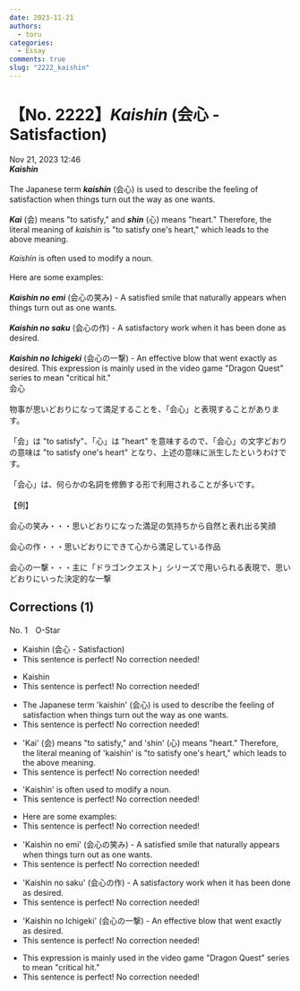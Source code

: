 ```yaml
---
date: 2023-11-21
authors:
  - toru
categories:
  - Essay
comments: true
slug: "2222_kaishin"
---
```


# 【No. 2222】<strong><em>Kaishin</strong></em> (会心 - Satisfaction)
<div class="date">Nov 21, 2023 12:46</div>
<div id="post"><div id="body_show_ori">
<strong><em>Kaishin</strong></em><br/><br/>The Japanese term <strong><em>kaishin</em></strong> (会心) is used to describe the feeling of satisfaction when things turn out the way as one wants.<br/><br/><strong><em>Kai</em></strong> (会) means "to satisfy," and <strong><em>shin</em></strong> (心) means "heart." Therefore, the literal meaning of <em>kaishin</em> is "to satisfy one's heart," which leads to the above meaning.<br/><br/><em>Kaishin</em> is often used to modify a noun.<br/><br/>Here are some examples:<br/><br/><strong><em>Kaishin no emi</em></strong> (会心の笑み) - A satisfied smile that naturally appears when things turn out as one wants.<br/><br/><strong><em>Kaishin no saku</em></strong> (会心の作) - A satisfactory work when it has been done as desired.<br/><br/><strong><em>Kaishin no Ichigeki</em></strong> (会心の一撃) - An effective blow that went exactly as desired. This expression is mainly used in the video game "Dragon Quest" series to mean "critical hit."
</div></div>

<!-- more -->

<div id="post_ja"><div id="body_show_mo">
会心<br/><br/>物事が思いどおりになって満足することを、「会心」と表現することがあります。<br/><br/>「会」は "to satisfy"、「心」は "heart" を意味するので、「会心」の文字どおりの意味は "to satisfy one's heart" となり、上述の意味に派生したというわけです。<br/><br/>「会心」は、何らかの名詞を修飾する形で利用されることが多いです。<br/><br/>【例】<br/><br/>会心の笑み・・・思いどおりになった満足の気持ちから自然と表れ出る笑顔<br/><br/>会心の作・・・思いどおりにできて心から満足している作品<br/><br/>会心の一撃・・・主に「ドラゴンクエスト」シリーズで用いられる表現で、思いどおりにいった決定的な一撃
</div></div>

## Corrections (1)
<div id="block"><div class="first_name"> No. 1　<span class="just_name">O-Star</span></div><div id="block2">
<ul class="correction_field">
<li class="incorrect">Kaishin (会心 - Satisfaction)</li>
<li class="corrected perfect">This sentence is perfect! No correction needed!</li>
</ul>
<ul class="correction_field">
<li class="incorrect">Kaishin</li>
<li class="corrected perfect">This sentence is perfect! No correction needed!</li>
</ul>
<ul class="correction_field">
<li class="incorrect">The Japanese term 'kaishin' (会心) is used to describe the feeling of satisfaction when things turn out the way as one wants.</li>
<li class="corrected perfect">This sentence is perfect! No correction needed!</li>
</ul>
<ul class="correction_field">
<li class="incorrect">'Kai' (会) means "to satisfy," and 'shin' (心) means "heart." Therefore, the literal meaning of 'kaishin' is "to satisfy one's heart," which leads to the above meaning.</li>
<li class="corrected perfect">This sentence is perfect! No correction needed!</li>
</ul>
<ul class="correction_field">
<li class="incorrect">'Kaishin' is often used to modify a noun.</li>
<li class="corrected perfect">This sentence is perfect! No correction needed!</li>
</ul>
<ul class="correction_field">
<li class="incorrect">Here are some examples:</li>
<li class="corrected perfect">This sentence is perfect! No correction needed!</li>
</ul>
<ul class="correction_field">
<li class="incorrect">'Kaishin no emi' (会心の笑み) - A satisfied smile that naturally appears when things turn out as one wants.</li>
<li class="corrected perfect">This sentence is perfect! No correction needed!</li>
</ul>
<ul class="correction_field">
<li class="incorrect">'Kaishin no saku' (会心の作) - A satisfactory work when it has been done as desired.</li>
<li class="corrected perfect">This sentence is perfect! No correction needed!</li>
</ul>
<ul class="correction_field">
<li class="incorrect">'Kaishin no Ichigeki' (会心の一撃) - An effective blow that went exactly as desired.</li>
<li class="corrected perfect">This sentence is perfect! No correction needed!</li>
</ul>
<ul class="correction_field">
<li class="incorrect">This expression is mainly used in the video game "Dragon Quest" series to mean "critical hit."</li>
<li class="corrected perfect">This sentence is perfect! No correction needed!</li>
</ul>
</div></div>
